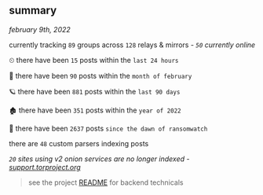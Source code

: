 
## summary
_february 9th, 2022_

currently tracking `89` groups across `128` relays & mirrors - _`50` currently online_

⏲ there have been `15` posts within the `last 24 hours`

🦈 there have been `90` posts within the `month of february`

🪐 there have been `881` posts within the `last 90 days`

🏚 there have been `351` posts within the `year of 2022`

🦕 there have been `2637` posts `since the dawn of ransomwatch`

there are `48` custom parsers indexing posts

_`20` sites using v2 onion services are no longer indexed - [support.torproject.org](https://support.torproject.org/onionservices/v2-deprecation/)_

> see the project [README](https://github.com/thetanz/ransomwatch#ransomwatch--) for backend technicals
